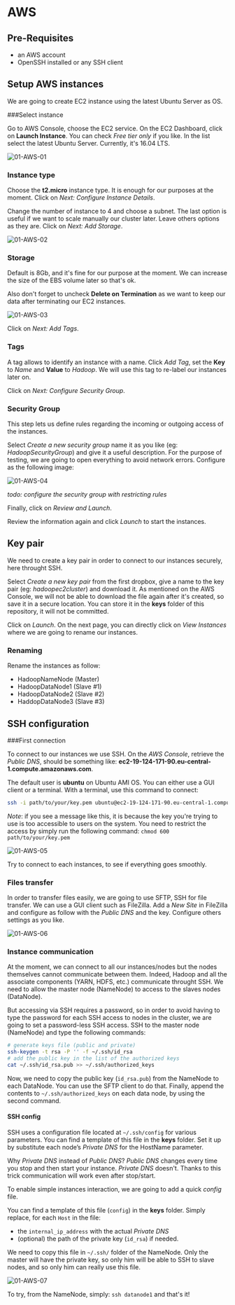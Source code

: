 # AWS

## Pre-Requisites

- an AWS account
- OpenSSH installed or any SSH client

## Setup AWS instances

We are going to create EC2 instance using the latest Ubuntu Server as OS.

###Select instance

Go to AWS Console, choose the EC2 service. On the EC2 Dashboard, click on **Launch Instance**. You can check *Free tier only* if you like. In the list select the latest Ubuntu Server. Currently, it's 16.04 LTS.

![01-AWS-01](img/01-AWS-01.png)

### Instance type

Choose the **t2.micro** instance type. It is enough for our purposes at the moment. Click on *Next: Configure Instance Details*.

Change the number of instance to 4 and choose a subnet. The last option is useful if we want to scale manually our cluster later. Leave others options as they are. Click on *Next: Add Storage*.

![01-AWS-02](img/01-AWS-02.png)

### Storage

Default is 8Gb, and it's fine for our purpose at the moment. We can increase the size of the EBS volume later so that's ok.

Also don't forget to uncheck **Delete on Termination** as we want to keep our data after terminating our EC2 instances.

![01-AWS-03](img/01-AWS-03.png)

Click on *Next: Add Tags*.

### Tags

A tag allows to identify an instance with a name. Click *Add Tag*, set the **Key** to *Name* and **Value** to *Hadoop*. We will use this tag to re-label our instances later on. 

Click on *Next: Configure Security Group*.

### Security Group

This step lets us define rules regarding the incoming or outgoing access of the instances.

Select *Create a new security group* name it as you like (eg: *HadoopSecurityGroup*) and give it a useful description. For the purpose of testing, we are going to open everything to avoid network errors. Configure as the following image:

![01-AWS-04](img/01-AWS-04.png)

*todo: configure the security group with restricting rules*

Finally, click on *Review and Launch*.

Review the information again and click *Launch* to start the instances. 

## Key pair

We need to create a key pair in order to connect to our instances securely, here throught SSH.

Select *Create a new key pair* from the first dropbox, give a name to the key pair (eg: *hadoopec2cluster*) and download it. As mentioned on the AWS Console, we will not be able to download the file again after it's created, so save it in a secure location. You can store it in the **keys** folder of this repository, it will not be committed.

Click on *Launch*. On the next page, you can directly click on *View Instances* where we are going to rename our instances.

### Renaming

Rename the instances as follow:

- HadoopNameNode (Master)
- HadoopDataNode1 (Slave #1)
- HadoopDataNode2 (Slave #2)
- HaddopDataNode3 (Slave #3)

## SSH configuration

###First connection

To connect to our instances we use SSH. On the *AWS Console*, retrieve the *Public DNS*, should be something like: **ec2-19-124-171-90.eu-central-1.compute.amazonaws.com**.

The default user is **ubuntu** on Ubuntu AMI OS. You can either use a GUI client or a terminal. With a terminal, use this command to connect: 

```sh
ssh -i path/to/your/key.pem ubuntu@ec2-19-124-171-90.eu-central-1.compute.amazonaws.com
```

*Note*: if you see a message like this, it is because the key you're trying to use is too accessible to users on the system. You need to restrict the access by simply run the following command: `chmod 600 path/to/your/key.pem`

![01-AWS-05](img/01-AWS-05.png)

Try to connect to each instances, to see if everything goes smoothly.

### Files transfer

In order to transfer files easily,  we are going to use SFTP, SSH for file transfer. We can use a GUI client such as FileZilla.  Add a *New Site* in FileZilla and configure as follow with the *Public DNS* and the key. Configure others settings as you like.

![01-AWS-06](img/01-AWS-06.png)

### Instance communication

At the moment, we can connect to all our instances/nodes but the nodes themselves cannot communicate between them. Indeed, Hadoop and all the associate components (YARN, HDFS, etc.) communicate throught SSH. We need to allow the master node (NameNode) to access to the slaves nodes (DataNode).

But accessing via SSH requires a password, so in order to avoid having to type the password for each SSH access to nodes in the cluster, we are going to set a password-less SSH access. SSH to the master node (NameNode) and type the following commands:

```sh
# generate keys file (public and private)
ssh-keygen -t rsa -P '' -f ~/.ssh/id_rsa
# add the public key in the list of the authorized keys
cat ~/.ssh/id_rsa.pub >> ~/.ssh/authorized_keys
```

Now, we need to copy the public key (`id_rsa.pub`) from the NameNode to each DataNode. You can use the SFTP client to do that. Finally, append the contents to `~/.ssh/authorized_keys` on each data node, by using the second command.

#### SSH config

SSH uses a configuration file located at `~/.ssh/config` for various parameters. You can find a template of this file in the **keys** folder. Set it up by substitute each node’s *Private DNS* for the HostName parameter.

Why *Private DNS* instead of *Public DNS*? *Public DNS* changes every time you stop and then start your instance. *Private DNS* doesn't. Thanks to this trick communication will work even after stop/start.

To enable simple instances interaction, we are going to add a quick *config* file. 

You can find a template of this file (`config`) in the **keys** folder. Simply replace, for each `Host` in the file:

- the `internal_ip_address` with the actual *Private DNS*
- (optional) the path of the private key  (`id_rsa`) if needed.

We need to copy this file in `~/.ssh/` folder of the NameNode. Only the master will have the private key, so only him will be able to SSH to slave nodes, and so only him can really use this file.

![01-AWS-07](img/01-AWS-07.png)

To try, from the NameNode, simply: `ssh datanode1` and that's it!